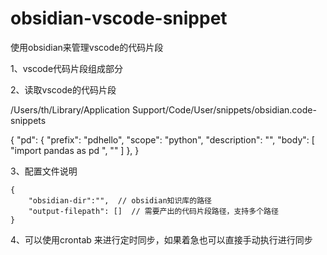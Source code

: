 # obsidian-vscode-snippet
使用obsidian来管理vscode的代码片段



1、vscode代码片段组成部分


2、读取vscode的代码片段

/Users/th/Library/Application Support/Code/User/snippets/obsidian.code-snippets


{
    "pd": {
        "prefix": "pdhello",
        "scope": "python",
        "description": "",
        "body": [
            "import pandas as pd ",
            ""
        ]
    },
}


3、配置文件说明

```
{
    "obsidian-dir":"",  // obsidian知识库的路径
    "output-filepath": []  // 需要产出的代码片段路径，支持多个路径
}
```

4、可以使用crontab 来进行定时同步，如果着急也可以直接手动执行进行同步